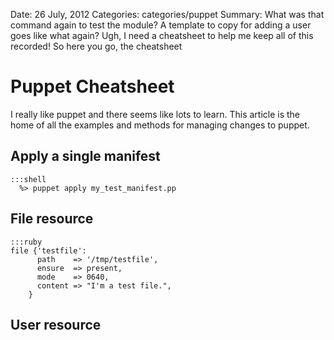 Date: 26 July, 2012
Categories: categories/puppet
Summary: What was that command again to test the module? A template to copy for adding a user goes like what again? Ugh, I need a cheatsheet to help me keep all of this recorded! So here you go, the cheatsheet

# Puppet Cheatsheet

I really like puppet and there seems like lots to learn. This article is the home of all the examples and methods for managing changes to puppet.

## Apply a single manifest

    :::shell
      %> puppet apply my_test_manifest.pp

## File resource

    :::ruby
    file {'testfile':
          path    => '/tmp/testfile',
          ensure  => present,
          mode    => 0640,
          content => "I'm a test file.",
        }

## User resource

